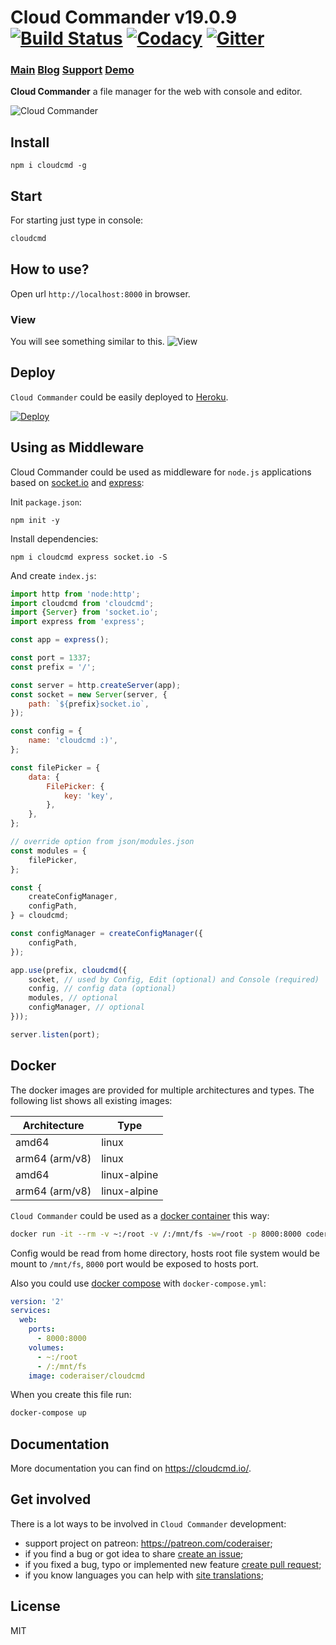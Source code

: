 # Cloud Commander v19.0.9 [![Build Status][BuildStatusIMGURL]][BuildStatusURL] [![Codacy][CodacyIMG]][CodacyURL] [![Gitter][GitterIMGURL]][GitterURL]

### [Main][MainURL] [Blog][BlogURL] [Support][SupportURL] [Demo][DemoURL]

[MainURL]: https://cloudcmd.io "Main"
[BlogURL]: https://blog.cloudcmd.io "Blog"
[SupportURL]: https://patreon.com/coderaiser "Patreon"
[DemoURL]: https://cloudcmd-zdp6.onrender.com
[NPM_INFO_IMG]: https://nodei.co/npm/cloudcmd.png
[BuildStatusURL]: https://github.com/coderaiser/cloudcmd/actions/workflows/nodejs.yml "Build Status"
[BuildStatusIMGURL]: https://github.com/coderaiser/cloudcmd/actions/workflows/nodejs.yml/badge.svg
[CodacyURL]: https://www.codacy.com/app/coderaiser/cloudcmd
[CodacyIMG]: https://api.codacy.com/project/badge/Grade/ddda78be780549ce8754f8d47a8c0e36
[GitterURL]: https://gitter.im/cloudcmd/hello
[GitterIMGURL]: https://img.shields.io/gitter/room/coderaiser/cloudcmd.js.svg
[DeployURL]: https://heroku.com/deploy?template=https://github.com/coderaiser/cloudcmd "Deploy"
[DeployIMG]: https://www.herokucdn.com/deploy/button.png

**Cloud Commander** a file manager for the web with console and editor.

![Cloud Commander](https://cloudcmd.io/img/logo/cloudcmd.png "Cloud Commander")

## Install

```
npm i cloudcmd -g
```

## Start

For starting just type in console:

```sh
cloudcmd
```

## How to use?

Open url `http://localhost:8000` in browser.

### View

You will see something similar to this.
![View](https://cloudcmd.io/img/screen/view.png "View")

## Deploy

`Cloud Commander` could be easily deployed to [Heroku][DeployURL].

[![Deploy][DeployIMG]][DeployURL]

## Using as Middleware

Cloud Commander could be used as middleware for `node.js` applications based on [socket.io](http://socket.io "Socket.IO") and [express](http://expressjs.com "Express"):

Init `package.json`:

```
npm init -y
```

Install dependencies:

```
npm i cloudcmd express socket.io -S
```

And create `index.js`:

```js
import http from 'node:http';
import cloudcmd from 'cloudcmd';
import {Server} from 'socket.io';
import express from 'express';

const app = express();

const port = 1337;
const prefix = '/';

const server = http.createServer(app);
const socket = new Server(server, {
    path: `${prefix}socket.io`,
});

const config = {
    name: 'cloudcmd :)',
};

const filePicker = {
    data: {
        FilePicker: {
            key: 'key',
        },
    },
};

// override option from json/modules.json
const modules = {
    filePicker,
};

const {
    createConfigManager,
    configPath,
} = cloudcmd;

const configManager = createConfigManager({
    configPath,
});

app.use(prefix, cloudcmd({
    socket, // used by Config, Edit (optional) and Console (required)
    config, // config data (optional)
    modules, // optional
    configManager, // optional
}));

server.listen(port);
```

## Docker

The docker images are provided for multiple architectures and types. The following list shows all existing images:

| Architecture   | Type         |
|----------------|--------------|
| amd64          | linux        |
| arm64 (arm/v8) | linux        |
| amd64          | linux-alpine |
| arm64 (arm/v8) | linux-alpine |

`Cloud Commander` could be used as a [docker container](https://hub.docker.com/r/coderaiser/cloudcmd/ "Docker container") this way:

```sh
docker run -it --rm -v ~:/root -v /:/mnt/fs -w=/root -p 8000:8000 coderaiser/cloudcmd
```

Config would be read from home directory, hosts root file system would be mount to `/mnt/fs`,
`8000` port would be exposed to hosts port.

Also you could use [docker compose](https://docs.docker.com/compose/ "Docker Compose") with `docker-compose.yml`:

```yml
version: '2'
services:
  web:
    ports:
      - 8000:8000
    volumes:
      - ~:/root
      - /:/mnt/fs
    image: coderaiser/cloudcmd
```

When you create this file run:

```sh
docker-compose up
```

## Documentation

More documentation you can find on https://cloudcmd.io/.

## Get involved

There is a lot ways to be involved in `Cloud Commander` development:

- support project on patreon: https://patreon.com/coderaiser;
- if you find a bug or got idea to share [create an issue](https://github.com/coderaiser/cloudcmd/issues/new "Create issue");
- if you fixed a bug, typo or implemented new feature [create pull request](https://github.com/coderaiser/cloudcmd/compare "Create pull request");
- if you know languages you can help with [site translations](https://github.com/coderaiser/cloudcmd/wiki "Cloud Commander community wiki");

## License

MIT
